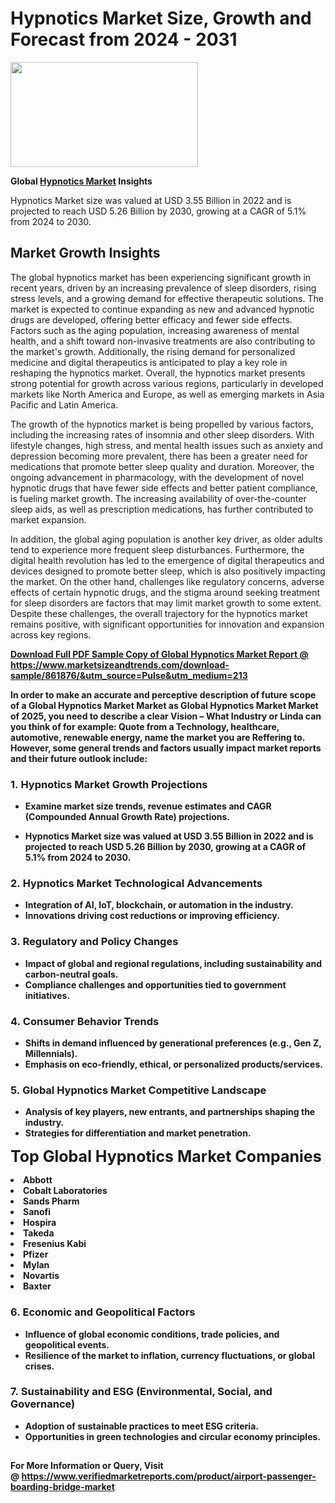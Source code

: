 <H1>Hypnotics Market Size, Growth and Forecast from 2024 - 2031</H1><img class="aligncenter size-medium wp-image-584254" src="https://thirdeyenews.in/wp-content/uploads/2024/09/Global-Market-Research-300x168.jpeg" alt="" width="300" height="168" /><p><strong>Global&nbsp;<a href="https://www.marketsizeandtrends.com/download-sample/861876/&amp;utm_source=Pulse&amp;utm_medium=213">Hypnotics Market</a> Insights</strong></p><p>Hypnotics Market size was valued at USD 3.55 Billion in 2022 and is projected to reach USD 5.26 Billion by 2030, growing at a CAGR of 5.1% from 2024 to 2030.</p><p><h2>Market Growth Insights</h2> <p>The global hypnotics market has been experiencing significant growth in recent years, driven by an increasing prevalence of sleep disorders, rising stress levels, and a growing demand for effective therapeutic solutions. The market is expected to continue expanding as new and advanced hypnotic drugs are developed, offering better efficacy and fewer side effects. Factors such as the aging population, increasing awareness of mental health, and a shift toward non-invasive treatments are also contributing to the market's growth. Additionally, the rising demand for personalized medicine and digital therapeutics is anticipated to play a key role in reshaping the hypnotics market. Overall, the hypnotics market presents strong potential for growth across various regions, particularly in developed markets like North America and Europe, as well as emerging markets in Asia Pacific and Latin America.</p> <p><strong><a href="#"></a></strong></p> <p>The growth of the hypnotics market is being propelled by various factors, including the increasing rates of insomnia and other sleep disorders. With lifestyle changes, high stress, and mental health issues such as anxiety and depression becoming more prevalent, there has been a greater need for medications that promote better sleep quality and duration. Moreover, the ongoing advancement in pharmacology, with the development of novel hypnotic drugs that have fewer side effects and better patient compliance, is fueling market growth. The increasing availability of over-the-counter sleep aids, as well as prescription medications, has further contributed to market expansion.</p> <p>In addition, the global aging population is another key driver, as older adults tend to experience more frequent sleep disturbances. Furthermore, the digital health revolution has led to the emergence of digital therapeutics and devices designed to promote better sleep, which is also positively impacting the market. On the other hand, challenges like regulatory concerns, adverse effects of certain hypnotic drugs, and the stigma around seeking treatment for sleep disorders are factors that may limit market growth to some extent. Despite these challenges, the overall trajectory for the hypnotics market remains positive, with significant opportunities for innovation and expansion across key regions.</p> <p><strong><a href="#"></p><p><span class=""><strong>Download Full PDF Sample Copy of Global Hypnotics Market Report</strong> @ <a href="https://www.marketsizeandtrends.com/download-sample/861876/&amp;utm_source=Pulse&amp;utm_medium=213" target="_blank">https://www.marketsizeandtrends.com/download-sample/861876/&amp;utm_source=Pulse&amp;utm_medium=213</a></span></p><p>In order to make an accurate and perceptive description of future scope of a Global&nbsp;Hypnotics Market Market as Global&nbsp;Hypnotics Market Market of 2025, you need to describe a clear Vision &ndash; What Industry or Linda can you think of for example: Quote from a Technology, healthcare, automotive, renewable energy, name the market you are Reffering to. However, some general trends and factors usually impact market reports and their future outlook include:</p><h3>1.&nbsp;<strong>Hypnotics Market Growth Projections</strong></h3><ul><li>Examine market size trends, revenue estimates and CAGR (Compounded Annual Growth Rate) projections.</li><li><p>Hypnotics Market size was valued at USD 3.55 Billion in 2022 and is projected to reach USD 5.26 Billion by 2030, growing at a CAGR of 5.1% from 2024 to 2030.</p></li></ul><h3>2.&nbsp;<strong>Hypnotics Market Technological Advancements</strong></h3><ul><li>Integration of AI, IoT, blockchain, or automation in the industry.</li><li>Innovations driving cost reductions or improving efficiency.</li></ul><h3>3.&nbsp;<strong>Regulatory and Policy Changes</strong></h3><ul><li>Impact of global and regional regulations, including sustainability and carbon-neutral goals.</li><li>Compliance challenges and opportunities tied to government initiatives.</li></ul><h3>4.&nbsp;<strong>Consumer Behavior Trends</strong></h3><ul><li>Shifts in demand influenced by generational preferences (e.g., Gen Z, Millennials).</li><li>Emphasis on eco-friendly, ethical, or personalized products/services.</li></ul><h3>5.&nbsp;<strong>Global Hypnotics Market Competitive Landscape</strong></h3><ul><li>Analysis of key players, new entrants, and partnerships shaping the industry.</li><li>Strategies for differentiation and market penetration.</li></ul><p data-pm-slice="1 1 []"><span style="color: inherit; font-family: inherit; font-size: 25px;">Top Global Hypnotics Market Companies</span></p><div class="" data-test-id=""><p><li>Abbott</li><li> Cobalt Laboratories</li><li> Sands Pharm</li><li> Sanofi</li><li> Hospira</li><li> Takeda</li><li> Fresenius Kabi</li><li> Pfizer</li><li> Mylan</li><li> Novartis</li><li> Baxter</li></p></div><h3>6.&nbsp;<strong>Economic and Geopolitical Factors</strong></h3><ul><li>Influence of global economic conditions, trade policies, and geopolitical events.</li><li>Resilience of the market to inflation, currency fluctuations, or global crises.</li></ul><h3>7.&nbsp;<strong>Sustainability and ESG (Environmental, Social, and Governance)</strong></h3><ul><li>Adoption of sustainable practices to meet ESG criteria.</li><li>Opportunities in green technologies and circular economy principles.</li></ul><h2><strong style="font-size: 14px;">For More Information or Query, Visit @&nbsp;</strong><a style="background-color: #ffffff; font-size: 14px;" href="https://www.marketsizeandtrends.com/report/hypnotics-market/" target="_blank">https://www.verifiedmarketreports.com/product/airport-passenger-boarding-bridge-market</a></h2>
